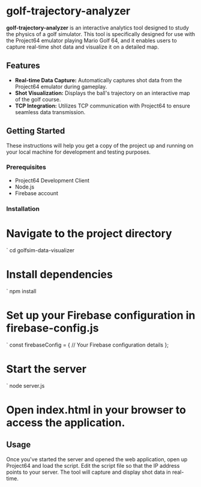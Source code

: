 # golf-trajectory-analyzer

**golf-trajectory-analyzer** is an interactive analytics tool designed to study the physics of a golf simulator. This tool is specifically designed for use with the Project64 emulator playing Mario Golf 64, and it enables users to capture real-time shot data and visualize it on a detailed map.

## Features

- **Real-time Data Capture:** Automatically captures shot data from the Project64 emulator during gameplay.
- **Shot Visualization:** Displays the ball's trajectory on an interactive map of the golf course.
- **TCP Integration:** Utilizes TCP communication with Project64 to ensure seamless data transmission.

## Getting Started

These instructions will help you get a copy of the project up and running on your local machine for development and testing purposes.

### Prerequisites

- Project64 Development Client
- Node.js
- Firebase account

### Installation

# Navigate to the project directory
` cd golfsim-data-visualizer

# Install dependencies
` npm install

# Set up your Firebase configuration in firebase-config.js
` const firebaseConfig = {
  // Your Firebase configuration details
};

# Start the server
` node server.js

# Open index.html in your browser to access the application.

## Usage

Once you've started the server and opened the web application, open up Project64 and load the script. Edit the script file so that the IP address points to your server. The tool will capture and display shot data in real-time.


